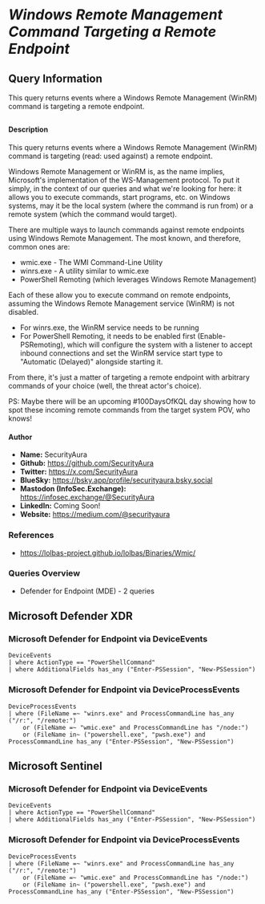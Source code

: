 # *Windows Remote Management Command Targeting a Remote Endpoint*

## Query Information

This query returns events where a Windows Remote Management (WinRM) command is targeting a remote endpoint.

##

#### Description

This query returns events where a Windows Remote Management (WinRM) command is targeting (read: used against) a remote endpoint.

Windows Remote Management or WinRM is, as the name implies, Microsoft's implementation of the WS-Management protocol. To put it simply, in the context of our queries and what we're looking for here: it allows you to execute commands, start programs, etc. on Windows systems, may it be the local system (where the command is run from) or a remote system (which the command would target).

There are multiple ways to launch commands against remote endpoints using Windows Remote Management. The most known, and therefore, common ones are:

- wmic.exe - The WMI Command-Line Utility
- winrs.exe - A utility similar to wmic.exe
- PowerShell Remoting (which leverages Windows Remote Management)

Each of these allow you to execute command on remote endpoints, assuming the Windows Remote Management service (WinRM) is not disabled. 

- For winrs.exe, the WinRM service needs to be running
- For PowerShell Remoting, it needs to be enabled first (Enable-PSRemoting), which will configure the system with a listener to accept inbound connections and set the WinRM service start type to "Automatic (Delayed)" alongside starting it.

From there, it's just a matter of targeting a remote endpoint with arbitrary commands of your choice (well, the threat actor's choice).

PS: Maybe there will be an upcoming #100DaysOfKQL day showing how to spot these incoming remote commands from the target system POV, who knows!

#### Author <Optional>
- **Name:** SecurityAura
- **Github:** https://github.com/SecurityAura
- **Twitter:** https://x.com/SecurityAura
- **BlueSky:** https://bsky.app/profile/securityaura.bsky.social
- **Mastodon (InfoSec.Exchange):** https://infosec.exchange/@SecurityAura
- **LinkedIn:** Coming Soon!
- **Website:** https://medium.com/@securityaura

### References ###

- https://lolbas-project.github.io/lolbas/Binaries/Wmic/

### Queries Overview ###

- Defender for Endpoint (MDE) - 2 queries

## Microsoft Defender XDR ##
### Microsoft Defender for Endpoint via DeviceEvents ###
```KQL
DeviceEvents
| where ActionType == "PowerShellCommand"
| where AdditionalFields has_any ("Enter-PSSession", "New-PSSession")
```
### Microsoft Defender for Endpoint via DeviceProcessEvents ###
```KQL
DeviceProcessEvents
| where (FileName =~ "winrs.exe" and ProcessCommandLine has_any ("/r:", "/remote:")
    or (FileName =~ "wmic.exe" and ProcessCommandLine has "/node:")
    or (FileName in~ ("powershell.exe", "pwsh.exe") and ProcessCommandLine has_any ("Enter-PSSession", "New-PSSession")
```
## Microsoft Sentinel ##
### Microsoft Defender for Endpoint via DeviceEvents ###
```KQL
DeviceEvents
| where ActionType == "PowerShellCommand"
| where AdditionalFields has_any ("Enter-PSSession", "New-PSSession")
```
### Microsoft Defender for Endpoint via DeviceProcessEvents ###
```KQL
DeviceProcessEvents
| where (FileName =~ "winrs.exe" and ProcessCommandLine has_any ("/r:", "/remote:")
    or (FileName =~ "wmic.exe" and ProcessCommandLine has "/node:")
    or (FileName in~ ("powershell.exe", "pwsh.exe") and ProcessCommandLine has_any ("Enter-PSSession", "New-PSSession")
```
